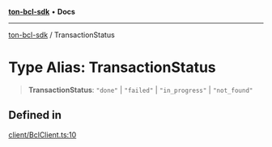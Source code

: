 [**ton-bcl-sdk**](../README.md) • **Docs**

***

[ton-bcl-sdk](../globals.md) / TransactionStatus

# Type Alias: TransactionStatus

> **TransactionStatus**: `"done"` \| `"failed"` \| `"in_progress"` \| `"not_found"`

## Defined in

[client/BclClient.ts:10](https://github.com/ton-fun-tech/ton-bcl-sdk/blob/13871a60088d7e9186be67107dbe2dc597dc6855/src/client/BclClient.ts#L10)
